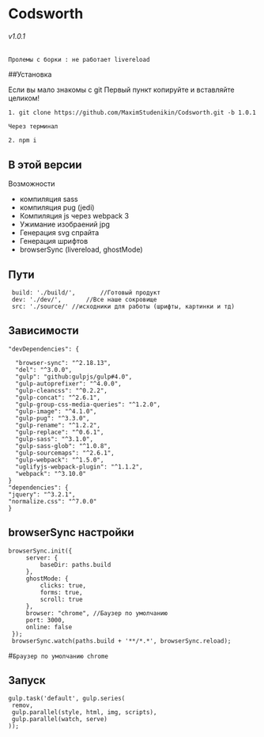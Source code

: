 # Codsworth

###### v1.0.1

`Пролемы с борки : не работает livereload`

##Установка

Если вы мало знакомы с git Первый пункт копируйте и вставляйте целиком!
    
    1. git clone https://github.com/MaximStudenikin/Codsworth.git -b 1.0.1
    
    Через терминал
    
    2. npm i

В этой версии
--
Возможности
- компиляция sass
- компиляция pug (jedi)
- Компиляция js через webpack 3
- Ужимание изобраений jpg
- Генерация svg спрайта
- Генерация шрифтов
- browserSync (livereload, ghostMode)

Пути
--
     build: './build/',       //Готовый продукт
     dev: './dev/',       //Все наше сокровище
     src: './source/' //исходники для работы (шрифты, картинки и тд)

Зависимости
--
    "devDependencies": {

      "browser-sync": "^2.18.13",
      "del": "^3.0.0",
      "gulp": "github:gulpjs/gulp#4.0",
      "gulp-autoprefixer": "^4.0.0",
      "gulp-cleancss": "^0.2.2",
      "gulp-concat": "^2.6.1",
      "gulp-group-css-media-queries": "^1.2.0",
      "gulp-image": "^4.1.0",
      "gulp-pug": "^3.3.0",
      "gulp-rename": "^1.2.2",
      "gulp-replace": "^0.6.1",
      "gulp-sass": "^3.1.0",
      "gulp-sass-glob": "^1.0.8",
      "gulp-sourcemaps": "^2.6.1",
      "gulp-webpack": "^1.5.0",
      "uglifyjs-webpack-plugin": "^1.1.2",
      "webpack": "^3.10.0"
    }
    "dependencies": {
    "jquery": "^3.2.1",
    "normalize.css": "^7.0.0"   
    }

browserSync настройки
---
    browserSync.init({
         server: {
             baseDir: paths.build
         },
         ghostMode: {
             clicks: true,
             forms: true,
             scroll: true
         },
         browser: "chrome", //Баузер по умолчанию
         port: 3000,
         online: false
     });
     browserSync.watch(paths.build + '**/*.*', browserSync.reload);
 
 #`Браузер по умолчанию chrome`
 
 Запуск
 --
    gulp.task('default', gulp.series(
     remov,
     gulp.parallel(style, html, img, scripts),
     gulp.parallel(watch, serve)
    ));
